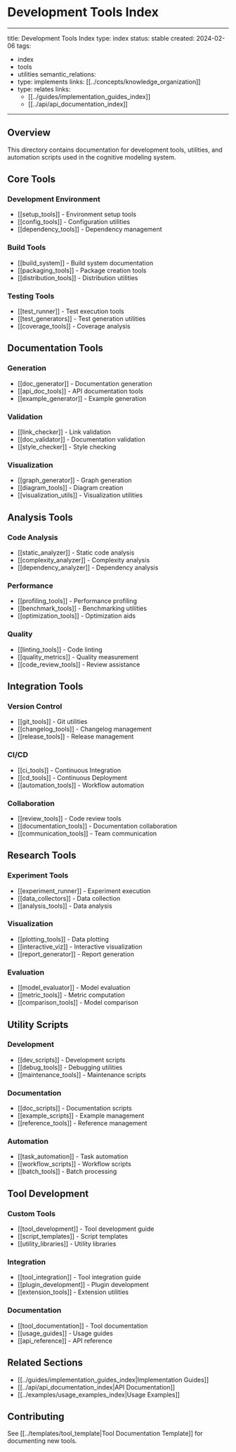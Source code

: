 # Development Tools Index

---
title: Development Tools Index
type: index
status: stable
created: 2024-02-06
tags:
  - index
  - tools
  - utilities
semantic_relations:
  - type: implements
    links: [[../concepts/knowledge_organization]]
  - type: relates
    links:
      - [[../guides/implementation_guides_index]]
      - [[../api/api_documentation_index]]
---

## Overview
This directory contains documentation for development tools, utilities, and automation scripts used in the cognitive modeling system.

## Core Tools

### Development Environment
- [[setup_tools]] - Environment setup tools
- [[config_tools]] - Configuration utilities
- [[dependency_tools]] - Dependency management

### Build Tools
- [[build_system]] - Build system documentation
- [[packaging_tools]] - Package creation tools
- [[distribution_tools]] - Distribution utilities

### Testing Tools
- [[test_runner]] - Test execution tools
- [[test_generators]] - Test generation utilities
- [[coverage_tools]] - Coverage analysis

## Documentation Tools

### Generation
- [[doc_generator]] - Documentation generation
- [[api_doc_tools]] - API documentation tools
- [[example_generator]] - Example generation

### Validation
- [[link_checker]] - Link validation
- [[doc_validator]] - Documentation validation
- [[style_checker]] - Style checking

### Visualization
- [[graph_generator]] - Graph generation
- [[diagram_tools]] - Diagram creation
- [[visualization_utils]] - Visualization utilities

## Analysis Tools

### Code Analysis
- [[static_analyzer]] - Static code analysis
- [[complexity_analyzer]] - Complexity analysis
- [[dependency_analyzer]] - Dependency analysis

### Performance
- [[profiling_tools]] - Performance profiling
- [[benchmark_tools]] - Benchmarking utilities
- [[optimization_tools]] - Optimization aids

### Quality
- [[linting_tools]] - Code linting
- [[quality_metrics]] - Quality measurement
- [[code_review_tools]] - Review assistance

## Integration Tools

### Version Control
- [[git_tools]] - Git utilities
- [[changelog_tools]] - Changelog management
- [[release_tools]] - Release management

### CI/CD
- [[ci_tools]] - Continuous Integration
- [[cd_tools]] - Continuous Deployment
- [[automation_tools]] - Workflow automation

### Collaboration
- [[review_tools]] - Code review tools
- [[documentation_tools]] - Documentation collaboration
- [[communication_tools]] - Team communication

## Research Tools

### Experiment Tools
- [[experiment_runner]] - Experiment execution
- [[data_collectors]] - Data collection
- [[analysis_tools]] - Data analysis

### Visualization
- [[plotting_tools]] - Data plotting
- [[interactive_viz]] - Interactive visualization
- [[report_generator]] - Report generation

### Evaluation
- [[model_evaluator]] - Model evaluation
- [[metric_tools]] - Metric computation
- [[comparison_tools]] - Model comparison

## Utility Scripts

### Development
- [[dev_scripts]] - Development scripts
- [[debug_tools]] - Debugging utilities
- [[maintenance_tools]] - Maintenance scripts

### Documentation
- [[doc_scripts]] - Documentation scripts
- [[example_scripts]] - Example management
- [[reference_tools]] - Reference management

### Automation
- [[task_automation]] - Task automation
- [[workflow_scripts]] - Workflow scripts
- [[batch_tools]] - Batch processing

## Tool Development

### Custom Tools
- [[tool_development]] - Tool development guide
- [[script_templates]] - Script templates
- [[utility_libraries]] - Utility libraries

### Integration
- [[tool_integration]] - Tool integration guide
- [[plugin_development]] - Plugin development
- [[extension_tools]] - Extension utilities

### Documentation
- [[tool_documentation]] - Tool documentation
- [[usage_guides]] - Usage guides
- [[api_reference]] - API reference

## Related Sections
- [[../guides/implementation_guides_index|Implementation Guides]]
- [[../api/api_documentation_index|API Documentation]]
- [[../examples/usage_examples_index|Usage Examples]]

## Contributing
See [[../templates/tool_template|Tool Documentation Template]] for documenting new tools. 